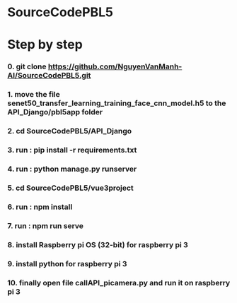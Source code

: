 # SourceCodePBL5
# Step by step 
### 0. git clone https://github.com/NguyenVanManh-AI/SourceCodePBL5.git
### 1. move the file senet50_transfer_learning_training_face_cnn_model.h5 to the API_Django/pbl5app folder
### 2. cd SourceCodePBL5/API_Django 
### 3. run : pip install -r requirements.txt
### 4. run : python manage.py runserver
### 5. cd SourceCodePBL5/vue3project
### 6. run : npm install 
### 7. run : npm run serve 
### 8. install Raspberry pi OS (32-bit) for raspberry pi 3  
### 9. install python for raspberry pi 3  
### 10. finally open file callAPI_picamera.py and run it on raspberry pi 3

